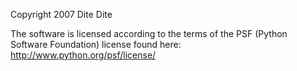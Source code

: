 Copyright 2007 Dite Dite

The software is licensed according to the terms of the PSF (Python Software Foundation) license found here: http://www.python.org/psf/license/
